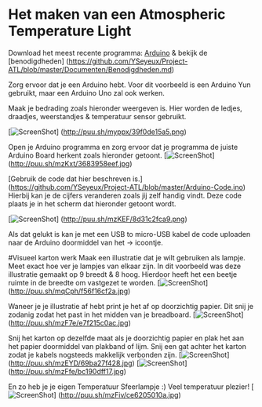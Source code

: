 # Het maken van een Atmospheric Temperature Light

Download het meest recente programma: [Arduino](https://www.arduino.cc/en/Main/Software) &
bekijk de [benodigdheden] (https://github.com/YSeyeux/Project-ATL/blob/master/Documenten/Benodigdheden.md)

Zorg ervoor dat je een Arduino hebt. Voor dit voorbeeld is een Arduino Yun gebruikt, maar een Arduino Uno zal ook werken.

Maak je bedrading zoals hieronder weergeven is. Hier worden de ledjes, draadjes, weerstandjes & temperatuur sensor gebruikt.

[![ScreenShot](http://puu.sh/myppx/39f0de15a5.png)] (http://puu.sh/myppx/39f0de15a5.png)

Open je Arduino programma en zorg ervoor dat je programma de juiste Arduino Board herkent zoals hieronder getoont.
[![ScreenShot](http://puu.sh/mzKxt/3683958eef.jpg)] (http://puu.sh/mzKxt/3683958eef.jpg)



[Gebruik de code dat hier beschreven is.] (https://github.com/YSeyeux/Project-ATL/blob/master/Arduino-Code.ino) Hierbij kan je de cijfers veranderen zoals jij zelf handig vindt. Deze code plaats je in het scherm dat hieronder getoont wordt.

[![ScreenShot](http://puu.sh/mzKEF/8d31c2fca9.png)] (http://puu.sh/mzKEF/8d31c2fca9.png)

Als dat gelukt is kan je met een USB to micro-USB kabel de code uploaden naar de Arduino doormiddel van het -> icoontje.

#Visueel karton werk
Maak een illustratie dat je wilt gebruiken als lampje. Meet exact hoe ver je lampjes van elkaar zijn. In dit voorbeeld was deze 
illustratie gemaakt op 9 breedt & 8 hoog. Hierdoor heeft het een beetje ruimte in de breedte om vastgezet te worden.
[![ScreenShot](http://puu.sh/mqCph/f56f16cf2a.jpg)] (http://puu.sh/mqCph/f56f16cf2a.jpg)

Waneer je je illustratie af hebt print je het af op doorzichtig papier. Dit snij je zodanig zodat het past in het midden van je breadboard.
[![ScreenShot](http://puu.sh/mzF7e/e7f215c0ac.jpg)] (http://puu.sh/mzF7e/e7f215c0ac.jpg)

Snij het karton op dezelfde maat als je doorzichtig papier en plak het aan het papier doormiddel van plakband of lijm. Snij een gat achter het karton zodat je kabels nogsteeds makkelijk verbonden zijn.
[![ScreenShot](http://puu.sh/mzEYD/69ba27f428.jpg)] (http://puu.sh/mzEYD/69ba27f428.jpg)
[![ScreenShot](http://puu.sh/mzFfe/bc190dff17.jpg)] (http://puu.sh/mzFfe/bc190dff17.jpg)

En zo heb je je eigen Temperatuur Sfeerlampje :) Veel temperatuur plezier!
[![ScreenShot](http://puu.sh/mzFiv/ce6205010a.jpg)] (http://puu.sh/mzFiv/ce6205010a.jpg)
